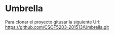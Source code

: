 # Umbrella
Para clonar el proyecto gitusar la siguiente Url: https://github.com/CSOF5203-201513/Umbrella.git
